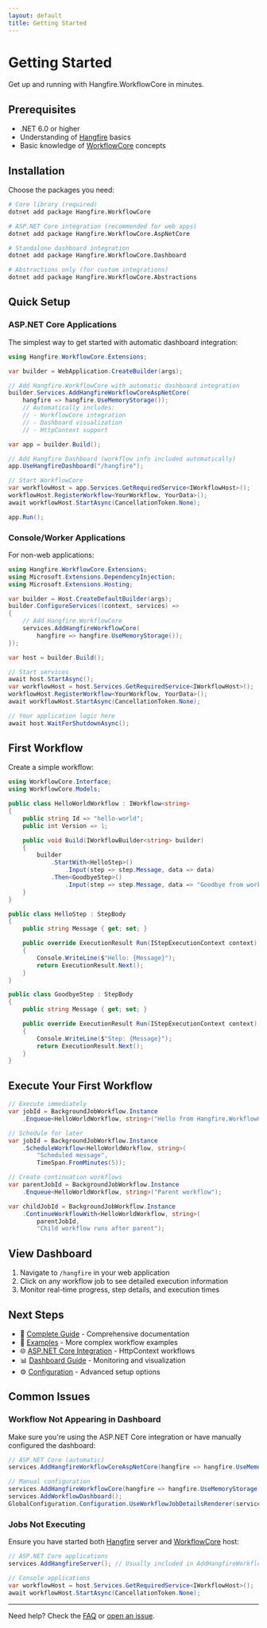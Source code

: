 ```yaml
---
layout: default
title: Getting Started
---
```


# Getting Started

Get up and running with Hangfire.WorkflowCore in minutes.

## Prerequisites

- .NET 6.0 or higher
- Understanding of [Hangfire](https://www.hangfire.io/) basics
- Basic knowledge of [WorkflowCore](https://github.com/danielgerlag/workflow-core) concepts

## Installation

Choose the packages you need:

```bash
# Core library (required)
dotnet add package Hangfire.WorkflowCore

# ASP.NET Core integration (recommended for web apps)
dotnet add package Hangfire.WorkflowCore.AspNetCore

# Standalone dashboard integration
dotnet add package Hangfire.WorkflowCore.Dashboard

# Abstractions only (for custom integrations)
dotnet add package Hangfire.WorkflowCore.Abstractions
```

## Quick Setup

### ASP.NET Core Applications

The simplest way to get started with automatic dashboard integration:

```csharp
using Hangfire.WorkflowCore.Extensions;

var builder = WebApplication.CreateBuilder(args);

// Add Hangfire.WorkflowCore with automatic dashboard integration
builder.Services.AddHangfireWorkflowCoreAspNetCore(
    hangfire => hangfire.UseMemoryStorage());
    // Automatically includes:
    // - WorkflowCore integration
    // - Dashboard visualization
    // - HttpContext support

var app = builder.Build();

// Add Hangfire Dashboard (workflow info included automatically)
app.UseHangfireDashboard("/hangfire");

// Start WorkflowCore
var workflowHost = app.Services.GetRequiredService<IWorkflowHost>();
workflowHost.RegisterWorkflow<YourWorkflow, YourData>();
await workflowHost.StartAsync(CancellationToken.None);

app.Run();
```

### Console/Worker Applications

For non-web applications:

```csharp
using Hangfire.WorkflowCore.Extensions;
using Microsoft.Extensions.DependencyInjection;
using Microsoft.Extensions.Hosting;

var builder = Host.CreateDefaultBuilder(args);
builder.ConfigureServices((context, services) =>
{
    // Add Hangfire.WorkflowCore
    services.AddHangfireWorkflowCore(
        hangfire => hangfire.UseMemoryStorage());
});

var host = builder.Build();

// Start services
await host.StartAsync();
var workflowHost = host.Services.GetRequiredService<IWorkflowHost>();
workflowHost.RegisterWorkflow<YourWorkflow, YourData>();
await workflowHost.StartAsync(CancellationToken.None);

// Your application logic here
await host.WaitForShutdownAsync();
```

## First Workflow

Create a simple workflow:

```csharp
using WorkflowCore.Interface;
using WorkflowCore.Models;

public class HelloWorldWorkflow : IWorkflow<string>
{
    public string Id => "hello-world";
    public int Version => 1;

    public void Build(IWorkflowBuilder<string> builder)
    {
        builder
            .StartWith<HelloStep>()
                .Input(step => step.Message, data => data)
            .Then<GoodbyeStep>()
                .Input(step => step.Message, data => "Goodbye from workflow!");
    }
}

public class HelloStep : StepBody
{
    public string Message { get; set; }

    public override ExecutionResult Run(IStepExecutionContext context)
    {
        Console.WriteLine($"Hello: {Message}");
        return ExecutionResult.Next();
    }
}

public class GoodbyeStep : StepBody
{
    public string Message { get; set; }

    public override ExecutionResult Run(IStepExecutionContext context)
    {
        Console.WriteLine($"Step: {Message}");
        return ExecutionResult.Next();
    }
}
```

## Execute Your First Workflow

```csharp
// Execute immediately
var jobId = BackgroundJobWorkflow.Instance
    .Enqueue<HelloWorldWorkflow, string>("Hello from Hangfire.WorkflowCore!");

// Schedule for later
var jobId = BackgroundJobWorkflow.Instance
    .ScheduleWorkflow<HelloWorldWorkflow, string>(
        "Scheduled message", 
        TimeSpan.FromMinutes(5));

// Create continuation workflows
var parentJobId = BackgroundJobWorkflow.Instance
    .Enqueue<HelloWorldWorkflow, string>("Parent workflow");

var childJobId = BackgroundJobWorkflow.Instance
    .ContinueWorkflowWith<HelloWorldWorkflow, string>(
        parentJobId, 
        "Child workflow runs after parent");
```

## View Dashboard

1. Navigate to `/hangfire` in your web application
2. Click on any workflow job to see detailed execution information
3. Monitor real-time progress, step details, and execution times

## Next Steps

- 📖 [Complete Guide](complete-guide) - Comprehensive documentation
- 🧪 [Examples](examples) - More complex workflow examples
- 🌐 [ASP.NET Core Integration](aspnetcore-integration) - HttpContext workflows
- 📊 [Dashboard Guide](dashboard) - Monitoring and visualization
- ⚙️ [Configuration](configuration) - Advanced setup options

## Common Issues

### Workflow Not Appearing in Dashboard

Make sure you're using the ASP.NET Core integration or have manually configured the dashboard:

```csharp
// ASP.NET Core (automatic)
services.AddHangfireWorkflowCoreAspNetCore(hangfire => hangfire.UseMemoryStorage());

// Manual configuration
services.AddHangfireWorkflowCore(hangfire => hangfire.UseMemoryStorage());
services.AddWorkflowDashboard();
GlobalConfiguration.Configuration.UseWorkflowJobDetailsRenderer(serviceProvider);
```

### Jobs Not Executing

Ensure you have started both [Hangfire](https://www.hangfire.io/) server and [WorkflowCore](https://github.com/danielgerlag/workflow-core) host:

```csharp
// ASP.NET Core applications
services.AddHangfireServer(); // Usually included in AddHangfireWorkflowCoreAspNetCore

// Console applications
var workflowHost = host.Services.GetRequiredService<IWorkflowHost>();
await workflowHost.StartAsync(CancellationToken.None);
```

---

Need help? Check the [FAQ](faq) or [open an issue](https://github.com/Dominent/Hangfire.WorkflowCore/issues).